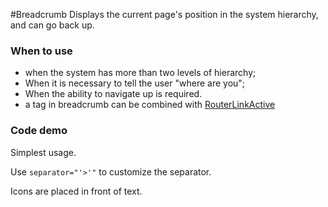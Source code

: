 
#Breadcrumb
Displays the current page's position in the system hierarchy, and can go back up.
### When to use

- when the system has more than two levels of hierarchy;
- When it is necessary to tell the user "where are you";
- When the ability to navigate up is required.
- a tag in breadcrumb can be combined with <a href="[object Object]">RouterLinkActive</a>

### Code demo

Simplest usage.
<!-- example(breadcrumb:breadcrumb-basic-example) -->
Use `separator="'>'"` to customize the separator.
<!-- example(breadcrumb:breadcrumb-separator-example) -->
Icons are placed in front of text.
<!-- example(breadcrumb:breadcrumb-icon-example) -->


<!-- example(breadcrumb:breadcrumb-loop-example) -->
